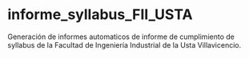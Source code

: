 # informe_syllabus_FII_USTA
Generación de informes automaticos de informe de cumplimiento de syllabus de la Facultad de Ingeniería Industrial de la Usta Villavicencio.
